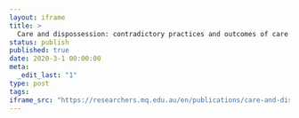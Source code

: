 ```yaml
---
layout: iframe
title: >
  Care and dispossession: contradictory practices and outcomes of care in forced public housing relocations
status: publish
published: true
date: 2020-3-1 00:00:00
meta:
  _edit_last: "1"
type: post
tags:
iframe_src: "https://researchers.mq.edu.au/en/publications/care-and-dispossession-contradictory-practices-and-outcomes-of-ca"
---
```

        